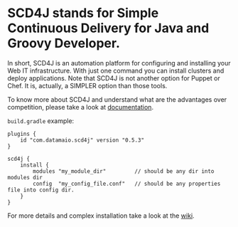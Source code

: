 SCD4J stands for Simple Continuous Delivery for Java and Groovy Developer. 
=============

In short, SCD4J is an automation platform for configuring and installing your Web IT infrastructure. With just one command you can install clusters and deploy applications. Note that SCD4J is not another option for Puppet or Chef. It is, actually, a SIMPLER option than those tools.

To know more about SCD4J and understand what are the advantages over competition, please take a look at [documentation](https://github.com/scd4j/gradle-plugins/wiki).

`build.gradle` example:
```
plugins {
    id "com.datamaio.scd4j" version "0.5.3"
}

scd4j {
    install {
        modules "my_module_dir"         // should be any dir into modules dir
        config  "my_config_file.conf"	// should be any properties file into config dir.
    }
}
```

For more details and complex installation take a look at the [wiki](https://github.com/scd4j/gradle-plugins/wiki/02.-Basics).

